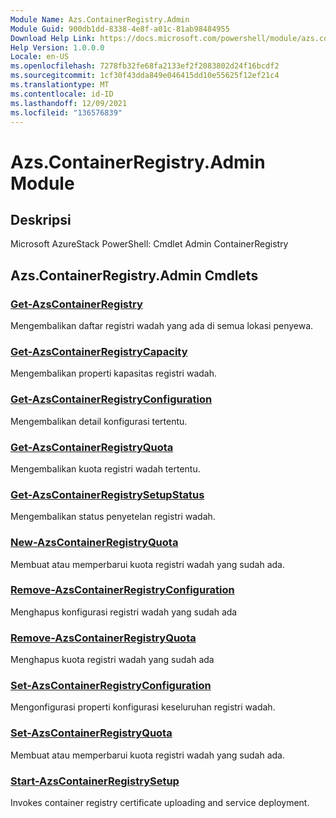 ```yaml
---
Module Name: Azs.ContainerRegistry.Admin
Module Guid: 900db1dd-8338-4e8f-a01c-81ab98484955
Download Help Link: https://docs.microsoft.com/powershell/module/azs.containerregistry.admin
Help Version: 1.0.0.0
Locale: en-US
ms.openlocfilehash: 7278fb32fe68fa2133ef2f2083802d24f16bcdf2
ms.sourcegitcommit: 1cf30f43dda849e046415dd10e55625f12ef21c4
ms.translationtype: MT
ms.contentlocale: id-ID
ms.lasthandoff: 12/09/2021
ms.locfileid: "136576839"
---
```

# Azs.ContainerRegistry.Admin Module
## Deskripsi
Microsoft AzureStack PowerShell: Cmdlet Admin ContainerRegistry

## Azs.ContainerRegistry.Admin Cmdlets
### [Get-AzsContainerRegistry](Get-AzsContainerRegistry.md)
Mengembalikan daftar registri wadah yang ada di semua lokasi penyewa.

### [Get-AzsContainerRegistryCapacity](Get-AzsContainerRegistryCapacity.md)
Mengembalikan properti kapasitas registri wadah.

### [Get-AzsContainerRegistryConfiguration](Get-AzsContainerRegistryConfiguration.md)
Mengembalikan detail konfigurasi tertentu.

### [Get-AzsContainerRegistryQuota](Get-AzsContainerRegistryQuota.md)
Mengembalikan kuota registri wadah tertentu.

### [Get-AzsContainerRegistrySetupStatus](Get-AzsContainerRegistrySetupStatus.md)
Mengembalikan status penyetelan registri wadah.

### [New-AzsContainerRegistryQuota](New-AzsContainerRegistryQuota.md)
Membuat atau memperbarui kuota registri wadah yang sudah ada.

### [Remove-AzsContainerRegistryConfiguration](Remove-AzsContainerRegistryConfiguration.md)
Menghapus konfigurasi registri wadah yang sudah ada

### [Remove-AzsContainerRegistryQuota](Remove-AzsContainerRegistryQuota.md)
Menghapus kuota registri wadah yang sudah ada

### [Set-AzsContainerRegistryConfiguration](Set-AzsContainerRegistryConfiguration.md)
Mengonfigurasi properti konfigurasi keseluruhan registri wadah.

### [Set-AzsContainerRegistryQuota](Set-AzsContainerRegistryQuota.md)
Membuat atau memperbarui kuota registri wadah yang sudah ada.

### [Start-AzsContainerRegistrySetup](Start-AzsContainerRegistrySetup.md)
Invokes container registry certificate uploading and service deployment.

